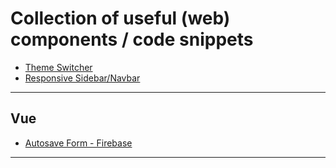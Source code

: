 # Collection of useful (web) components / code snippets

- [Theme Switcher](./theme-switcher)
- [Responsive Sidebar/Navbar](./responsive-navbar)

---

## Vue

- [Autosave Form - Firebase](./vue/autosave-form)

---
